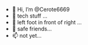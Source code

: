 - 👋 Hi, I’m @Cerote6669
- 👀 tech stuff ...
- 🌱 left foot in front of right ...
- 💞️ safe friends...
- 📫 not yet...

<!---
Cerote6669/Cerote6669 is a ✨ special ✨ repository because its `README.md` (this file) appears on your GitHub profile.
You can click the Preview link to take a look at your changes.
--->
